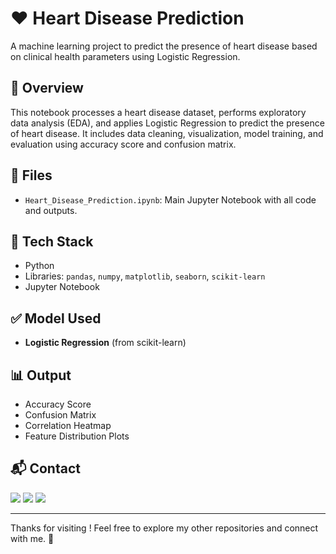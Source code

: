 # ❤️ Heart Disease Prediction

A machine learning project to predict the presence of heart disease based on clinical health parameters using Logistic Regression.

## 📌 Overview

This notebook processes a heart disease dataset, performs exploratory data analysis (EDA), and applies Logistic Regression to predict the presence of heart disease. It includes data cleaning, visualization, model training, and evaluation using accuracy score and confusion matrix.

## 📁 Files

- `Heart_Disease_Prediction.ipynb`: Main Jupyter Notebook with all code and outputs.

## 🔧 Tech Stack

- Python  
- Libraries: `pandas`, `numpy`, `matplotlib`, `seaborn`, `scikit-learn`  
- Jupyter Notebook

## ✅ Model Used

- **Logistic Regression** (from scikit-learn)

## 📊 Output

- Accuracy Score  
- Confusion Matrix  
- Correlation Heatmap  
- Feature Distribution Plots  

## 📬 Contact

<p>
  <a href="mailto:aradhyaray99@gmail.com"><img src="https://img.shields.io/badge/Email-D14836?style=for-the-badge&logo=gmail&logoColor=white" /></a>
  <a href="www.linkedin.com/in/rayaradhya"><img src="https://img.shields.io/badge/LinkedIn-blue?style=for-the-badge&logo=linkedin&logoColor=white" /></a>
  <a href="https://github.com/AradhyaRay05"><img src="https://img.shields.io/badge/GitHub-181717?style=for-the-badge&logo=github&logoColor=white" /></a>
</p>

---

Thanks for visiting ! Feel free to explore my other repositories and connect with me. 🚀 
